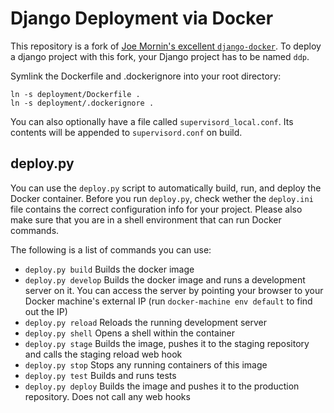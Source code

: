 # Django Deployment via Docker

This repository is a fork of [Joe Mornin's excellent `django-docker`](https://github.com/morninj/django-docker). To deploy a django project with this fork, your Django project has to be named `ddp`.
  
Symlink the Dockerfile and .dockerignore into your root directory:

    ln -s deployment/Dockerfile .
    ln -s deployment/.dockerignore .

You can also optionally have a file called `supervisord_local.conf`. Its contents will be appended to 
`supervisord.conf` on build.

## deploy.py

You can use the `deploy.py` script to automatically build, run, and deploy the Docker container. Before you run `deploy.py`, check wether the `deploy.ini` file contains the correct configuration info for your project. Please also make sure that you are in a shell environment that can run Docker commands.

The following is a list of commands you can use:

- `deploy.py build` Builds the docker image
- `deploy.py develop` Builds the docker image and runs a development server on it. You can access the server by pointing your browser to your Docker machine's external IP (run `docker-machine env default` to find out the IP)
- `deploy.py reload` Reloads the running development server
- `deploy.py shell` Opens a shell within the container
- `deploy.py stage` Builds the image, pushes it to the staging repository and calls the staging reload web hook
- `deploy.py stop` Stops any running containers of this image
- `deploy.py test` Builds and runs tests
- `deploy.py deploy` Builds the image and pushes it to the production repository. Does not call any web hooks
